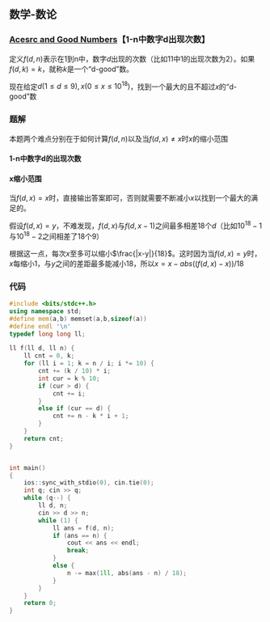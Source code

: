 ## 数学-数论

### [Acesrc and Good Numbers](http://acm.hdu.edu.cn/showproblem.php?pid=6659)【1-n中数字d出现次数】

定义$f(d,n)$表示在1到n中，数字$d$出现的次数（比如11中1的出现次数为2）。如果$f(d,k)=k$，就称$k$是一个“d-good”数。

现在给定$d(1\le d \le 9),x(0\le x\le 10^{18})$，找到一个最大的且不超过$x$的“d-good”数



### 题解

本题两个难点分别在于如何计算$f(d,n)$以及当$f(d,x)\not=x$时$x$的缩小范围

#### 1-n中数字d的出现次数





#### x缩小范围

当$f(d,x)=x$时，直接输出答案即可，否则就需要不断减小$x$以找到一个最大的满足的。

假设$f(d,x)=y$，不难发现，$f(d,x)$与$f(d,x-1)$之间最多相差18个$d$（比如$10^{18}-1$与$10^{18}-2$之间相差了18个9）

根据这一点，每次$x$至多可以缩小$\frac{|x-y|}{18}$。这时因为当$f(d,x)=y$时，$x$每缩小1，与$y$之间的差距最多能减小18，所以$x=x-abs((f(d,x)-x))/18$



### 代码

```c++
#include <bits/stdc++.h>
using namespace std;
#define mem(a,b) memset(a,b,sizeof(a))
#define endl '\n'
typedef long long ll;

ll f(ll d, ll n) {
	ll cnt = 0, k;
	for (ll i = 1; k = n / i; i *= 10) {
		cnt += (k / 10) * i;
		int cur = k % 10;
		if (cur > d) {
			cnt += i;
		}
		else if (cur == d) {
			cnt += n - k * i + 1;
		}
	}
	return cnt;
}


int main()
{
	ios::sync_with_stdio(0), cin.tie(0);
	int q; cin >> q;
	while (q--) {
		ll d, n;
		cin >> d >> n;
		while (1) {
			ll ans = f(d, n);
			if (ans == n) {
				cout << ans << endl;
				break;
			}
			else {
				n -= max(1ll, abs(ans - n) / 18);
			}
		}
	}
    return 0;
}
```

